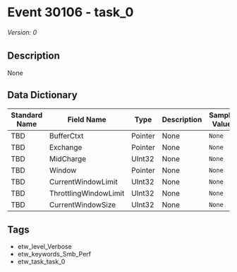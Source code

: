 # Event 30106 - task_0
###### Version: 0

## Description
None

## Data Dictionary
|Standard Name|Field Name|Type|Description|Sample Value|
|---|---|---|---|---|
|TBD|BufferCtxt|Pointer|None|`None`|
|TBD|Exchange|Pointer|None|`None`|
|TBD|MidCharge|UInt32|None|`None`|
|TBD|Window|Pointer|None|`None`|
|TBD|CurrentWindowLimit|UInt32|None|`None`|
|TBD|ThrottlingWindowLimit|UInt32|None|`None`|
|TBD|CurrentWindowSize|UInt32|None|`None`|

## Tags
* etw_level_Verbose
* etw_keywords_Smb_Perf
* etw_task_task_0